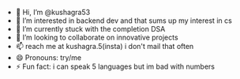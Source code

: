 - 👋 Hi, I’m @kushagra53
- 👀 I’m interested in backend dev and that sums up my interest in cs
- 🌱 I’m currently stuck with the completion DSA
- 💞️ I’m looking to collaborate on innovative projects
- 📫 reach me at kushagra.5(insta) i don't mail that often 
- 😄 Pronouns: try/me
- ⚡ Fun fact: i can speak 5 languages but im bad with numbers

<!---
kushagra53/kushagra53 is a ✨ special ✨ repository because its `README.md` (this file) appears on your GitHub profile.
You can click the Preview link to take a look at your changes.
--->
